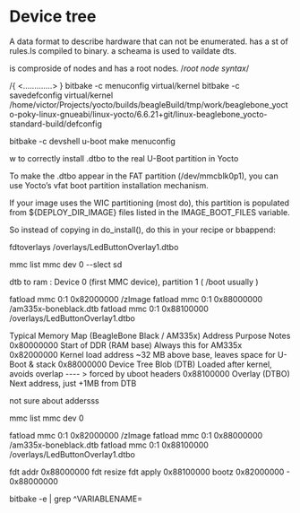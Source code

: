 # Device tree
A data format to describe hardware that can not be enumerated.
has a st of rules.Is compiled to binary. a scheama is used to vaildate dts.

is comproside of nodes and has  a root nodes.
/*root node syntax*/

/{ 
 <.............>
}
bitbake -c menuconfig virtual/kernel
bitbake -c savedefconfig virtual/kernel
/home/victor/Projects/yocto/builds/beagleBuild/tmp/work/beaglebone_yocto-poky-linux-gnueabi/linux-yocto/6.6.21+git/linux-beaglebone_yocto-standard-build/defconfig



bitbake -c devshell u-boot
make menuconfig


w to correctly install .dtbo to the real U-Boot partition in Yocto

To make the .dtbo appear in the FAT partition (/dev/mmcblk0p1), you can use Yocto’s vfat boot partition installation mechanism.

If your image uses the WIC partitioning (most do), this partition is populated from ${DEPLOY_DIR_IMAGE} files listed in the IMAGE_BOOT_FILES variable.

So instead of copying in do_install(), do this in your recipe or bbappend:



fdtoverlays /overlays/LedButtonOverlay1.dtbo


mmc list
mmc dev 0   --slect sd


dtb to ram  : Device 0 (first MMC device), partition 1 ( /boot usually )

fatload mmc 0:1 0x82000000 /zImage
fatload mmc 0:1 0x88000000 /am335x-boneblack.dtb
fatload mmc 0:1 0x88100000 /overlays/LedButtonOverlay1.dtbo 

Typical Memory Map (BeagleBone Black / AM335x)
Address	Purpose	Notes
0x80000000	Start of DDR (RAM base)	Always this for AM335x
0x82000000	Kernel load address	~32 MB above base, leaves space for U-Boot & stack
0x88000000	Device Tree Blob (DTB)	Loaded after kernel, avoids overlap ---- > forced by uboot headers
0x88100000	Overlay (DTBO)	Next address, just +1MB from DTB


not sure about addersss


mmc list
mmc dev 0 

fatload mmc 0:1 0x82000000 /zImage
fatload mmc 0:1 0x88000000 /am335x-boneblack.dtb
fatload mmc 0:1 0x88100000 /overlays/LedButtonOverlay1.dtbo 

fdt addr 0x88000000
fdt resize
fdt apply 0x88100000
bootz 0x82000000 - 0x88000000


bitbake -e | grep ^VARIABLENAME=